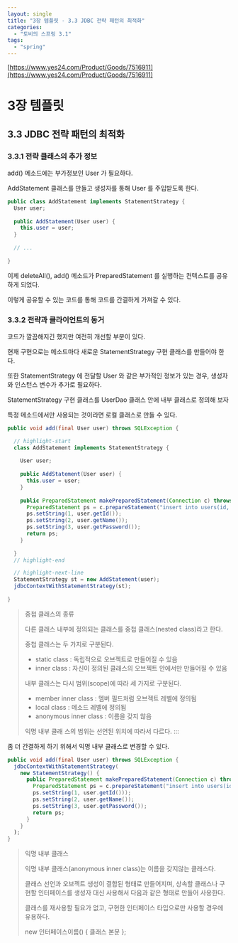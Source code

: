 ```yaml
---
layout: single
title: "3장 템플릿 - 3.3 JDBC 전략 패턴의 최적화"
categories:
  - "토비의 스프링 3.1"
tags:
  - "spring"
---
```


[https://www.yes24.com/Product/Goods/7516911](https://www.yes24.com/Product/Goods/7516911)

# 3장 템플릿

## 3.3 JDBC 전략 패턴의 최적화

### 3.3.1 전략 클래스의 추가 정보

add() 메소드에는 부가정보인 User 가 필요하다.

AddStatement 클래스를 만들고 생성자를 통해 User 를 주입받도록 한다.

```java
public class AddStatement implements StatementStrategy {
  User user;
  
  public AddStatement(User user) {
    this.user = user;
  }
  
  // ...
  
}
```

이제 deleteAll(), add() 메소드가 PreparedStatement 를 실행하는 컨텍스트를 공유하게 되었다.

이렇게 공유할 수 있는 코드를 통해 코드를 간결하게 가져갈 수 있다.

### 3.3.2 전략과 클라이언트의 동거

코드가 깔끔해지긴 했지만 여전히 개선할 부분이 있다.

현재 구현으로는 메소드마다 새로운 StatementStrategy 구현 클래스를 만들어야 한다.

또한 StatementStrategy 에 전달할 User 와 같은 부가적인 정보가 있는 경우, 생성자와 인스턴스 변수가 추가로 필요하다.

StatementStrategy 구현 클래스를 UserDao 클래스 안에 내부 클래스로 정의해 보자

특정 메소드에서만 사용되는 것이라면 로컬 클래스로 만들 수 있다.

```java
public void add(final User user) throws SQLException {

  // highlight-start
  class AddStatement implements StatementStrategy {
  
    User user;
    
    public AddStatement(User user) {
      this.user = user;
    }
  
    public PreparedStatement makePreparedStatement(Connection c) throws SQLException {
      PreparedStatement ps = c.prepareStatement("insert into users(id, name, password) values(?, ?, ?)"); 
      ps.setString(1, user.getId());
      ps.setString(2, user.getName());
      ps.setString(3, user.getPassword());
      return ps;
    }
    
  }
  // highlight-end

  // highlight-next-line
  StatementStrategy st = new AddStatement(user);
  jdbcContextWithStatementStrategy(st);
  
}
```

> 중첩 클래스의 종류
> 
> 다른 클래스 내부에 정의되는 클래스를 중첩 클래스(nested class)라고 한다.
>
> 중첩 클래스는 두 가지로 구분된다.
>- static class : 독립적으로 오브젝트로 만들어질 수 있음
>- inner class : 자신이 정의된 클래스의 오브젝트 안에서만 만들어질 수 있음
>
>내부 클래스는 다시 범위(scope)에 따라 세 가지로 구분된다.
>- member inner class : 멤버 필드처럼 오브젝트 레벨에 정의됨
>- local class : 메소드 레벨에 정의됨
>- anonymous inner class : 이름을 갖지 않음
>
>익명 내부 클래 스의 범위는 선언된 위치에 따라서 다르다.
:::

좀 더 간결하게 하기 위해서 익명 내부 클래스로 변경할 수 있다.

```java
public void add(final User user) throws SQLException { 
  jdbcContextWithStatementStrategy(
    new StatementStrategy() {
      public PreparedStatement makePreparedStatement(Connection c) throws SQLException {
        PreparedStatement ps = c.prepareStatement("insert into users(id, name, password) values(?, ?, ?)"); 
        ps.setString(1, user.getId())); 
        ps.setString(2, user.getName()); 
        ps.setString(3, user.getPassword());
        return ps;
      }
    }
  );
}
```

>익명 내부 클래스
> 
>익명 내부 클래스(anonymous inner class)는 이름을 갖지않는 클래스다.
>
>클래스 선언과 오브젝트 생성이 결합된 형태로 만들어지며, 상속할 클래스나 구현할 인터페이스를 생성자 대신 사용해서 다음과 같은 형태로 만들어 사용한다.
>
>클래스를 재사용할 필요가 없고, 구현한 인터페이스 타입으로만 사용할 경우에 유용하다.
>
>new 인터페이스이름() { 클래스 본문 };
>
